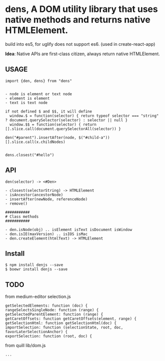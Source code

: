 dens, A DOM utility library that uses native methods and returns native HTMLElement.
================

build into es5, for uglify does not support es6. (used in create-react-app)

**Idea**: Native APIs are first-class citizen, always return native HTMLElement.

USAGE
------

```
import {den, dens} from "dens"


- node is element or text node
- element is element
- text is text node

if not defined $ and $$, it will define
  window.$ = function(selector) { return typeof selector === "string" ? document.querySelector(selector) : selector || null }
  window.$$ = function(selector) { return [].slice.call(document.querySelectorAll(selector)) }

den("#parent").insertAfter(node, $("#child-a"))
[].slice.call(x.childNodes)


dens.closest("#hello")
```

API
----

```
den(selector) -> <#Den>

- closest(selectorString) -> HTMLElement
- isAncestor(ancestorNode)
- insertAfter(newNode, referenceNode)
- remove()

###########
# Class methods
###########

- den.isNode(obj) .. isElement isText isDocument isWindow
- den.isIE(maxVersion) .. isIOS isMac
- den.createElement(htmlText) -> HTMLElement
```

Install
------

```
$ npm install denjs --save
$ boewr install denjs --save
```

TODO
------

from medium-editor selection.js

```
getSelectedElements: function (doc) {
rangeSelectsSingleNode: function (range) {
getSelectedParentElement: function (range) {
getCaretOffsets: function getCaretOffsets(element, range) {
getSelectionHtml: function getSelectionHtml(doc) {
importSelection: function (selectionState, root, doc, favorLaterSelectionAnchor) {
exportSelection: function (root, doc) {
```

from quill lib/dom.js

```
...
```
